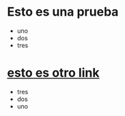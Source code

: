 #  Esto es una prueba <a name="abcde"/>

* uno 
* dos
* tres

# [esto es otro link](#abcde)

- tres
- dos 
- uno